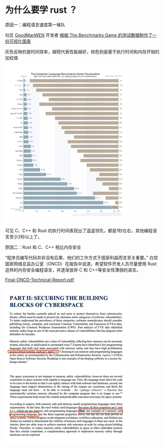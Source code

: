 # 为什么要学 rust ？


原因一：编程语言速度第一梯队

社区 [GoodManWEN](https://github.com/GoodManWEN/Programming-Language-Benchmarks-Visualization) 开发者 [根据 The Benchmarks Game 的测试数据制作了一份可视化图表](https://goodmanwen.github.io/Programming-Language-Benchmarks-Visualization)

灰色反映的是时间效率，越短代表性能越好，棕色则是基于执行时间和内存开销的加权值

<img src="rust/imgs/the_benchmarks_game.png" alt="the_benchmarks_game" style="zoom:50%;" />

可见 C、C++ 和 Rust 的执行时间表现出了遥遥领先，都是1秒左右，其他编程语言至少2秒以上了。

原因二：Rust 和 C、C++ 相比内存安全

“程序员编写代码并非没有后果，他们的⼯作⽅式于国家利益而言至关重要。” 白宫国家网络总监办公室（ONCD）在报告中说道，希望软件开发人员尽量使用 Rust 这样的内存安全编程语言，并逐渐放弃 C 和 C++等安全性薄弱的语言。

[Final-ONCD-Technical-Report.pdf](https://www.whitehouse.gov/wp-content/uploads/2024/02/Final-ONCD-Technical-Report.pdf)

<img src="rust/imgs/part.png" alt="the_benchmarks_game" style="zoom:50%;" />